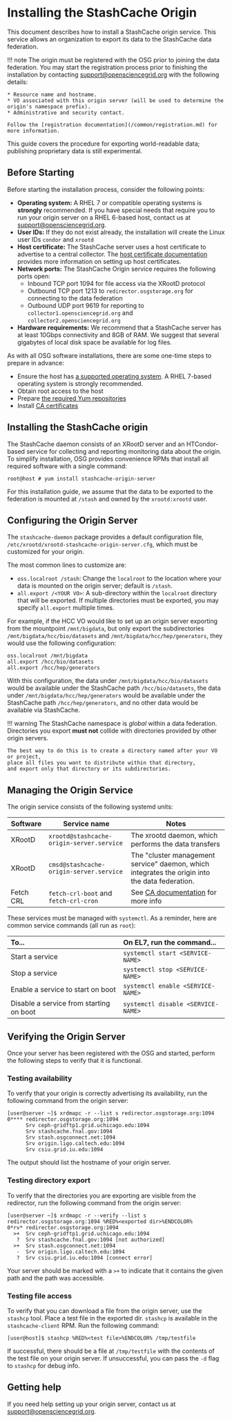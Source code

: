 Installing the StashCache Origin
================================

This document describes how to install a StashCache origin service.  This service allows an organization
to export its data to the StashCache data federation.

!!! note
    The origin must be registered with the OSG prior to joining the data federation.  You may start the
    registration process prior to finishing the installation by contacting <support@opensciencegrid.org>
    with the following details:

    * Resource name and hostname.
    * VO associated with this origin server (will be used to determine the origin's namespace prefix).
    * Administrative and security contact.

    Follow the [registration documentation](/common/registration.md) for more information.

This guide covers the procedure for exporting world-readable data; publishing proprietary data is still
experimental.

Before Starting
---------------

Before starting the installation process, consider the following points:

* __Operating system:__ A RHEL 7 or compatible operating systems is **strongly** recommended.
    If you have special needs that require you to run your origin server on a RHEL 6-based host,
    contact us at support@opensciencegrid.org.
* __User IDs:__ If they do not exist already, the installation will create the Linux user IDs `condor` and `xrootd`
* __Host certificate:__ The StashCache server uses a host certificate to advertise to a central collector.
  The [host certificate documentation](/security/host-certs.md) provides more information on setting up host
  certificates.
* __Network ports:__ The StashCache Origin service requires the following ports open:
    * Inbound TCP port 1094 for file access via the XRootD protocol
    * Outbound TCP port 1213 to `redirector.osgstorage.org` for connecting to the data federation
    * Outbound UDP port 9619 for reporting to `collector1.opensciencegrid.org` and `collector2.opensciencegrid.org`
* __Hardware requirements:__ We recommend that a StashCache server has at least 10Gbps connectivity and 8GB of
  RAM.  We suggest that several gigabytes of local disk space be available for log files.

As with all OSG software installations, there are some one-time steps to prepare in advance:

* Ensure the host has [a supported operating system](/release/supported_platforms.md).
  A RHEL 7-based operating system is strongly recommended.
* Obtain root access to the host
* Prepare [the required Yum repositories](/common/yum.md)
* Install [CA certificates](/common/ca.md)

Installing the StashCache origin
--------------------------------

The StashCache daemon consists of an XRootD server and an HTCondor-based service for collecting and reporting
monitoring data about the origin. To simplify installation, OSG provides convenience RPMs that install all required
software with a single command:

```console
root@host # yum install stashcache-origin-server
```

For this installation guide, we assume that the data to be exported to the federation is mounted at `/stash`
and owned by the `xrootd:xrootd` user.

Configuring the Origin Server
-----------------------------

The `stashcache-daemon` package provides a default configuration file,
`/etc/xrootd/xrootd-stashcache-origin-server.cfg`, which must be customized for your origin.

The most common lines to customize are:

* `oss.localroot /stash`: Change the `localroot` to the location where your data is mounted on
  the origin server; default is `/stash`.
* `all.export /<YOUR VO>`: A sub-directory within the `localroot` directory that will be exported.
  If multiple directories must be exported, you may specify `all.export` multiple times.

For example, if the HCC VO would like to set up an origin server exporting from the mountpoint `/mnt/bigdata`,
but only export the subdirectories `/mnt/bigdata/hcc/bio/datasets` and `/mnt/bigdata/hcc/hep/generators`,
they would use the following configuration:

```
oss.localroot /mnt/bigdata
all.export /hcc/bio/datasets
all.export /hcc/hep/generators
```

With this configuration, the data under `/mnt/bigdata/hcc/bio/datasets` would be available under the StashCache path
`/hcc/bio/datasets`, the data under `/mnt/bigdata/hcc/hep/generators` would be available under the StashCache path
`/hcc/hep/generators`, and no other data would be available via StashCache.

!!! warning
    The StashCache namespace is *global* within a data federation.
    Directories you export **must not** collide with directories provided by other origin servers.

    The best way to do this is to create a directory named after your VO or project,
    place all files you want to distribute within that directory,
    and export only that directory or its subdirectories.



Managing the Origin Service
---------------------------
The origin service consists of the following systemd units:

| **Software** | **Service name** | **Notes** |
|--------------|------------------|-----------|
| XRootD | `xrootd@stashcache-origin-server.service` | The xrootd daemon, which performs the data transfers |
| XRootD | `cmsd@stashcache-origin-server.service` | The "cluster management service" daemon, which integrates the origin into the data federation.  |
| Fetch CRL         | `fetch-crl-boot` and `fetch-crl-cron` | See [CA documentation](/common/ca#managing-fetch-crl-services) for more info |

These services must be managed with `systemctl`.  As a reminder, here are common service commands (all run as `root`):

| To...                                   | On EL7, run the command...         |
| :-------------------------------------- | :--------------------------------- |
| Start a service                         | `systemctl start <SERVICE-NAME>`   |
| Stop a  service                         | `systemctl stop <SERVICE-NAME>`    |
| Enable a service to start on boot       | `systemctl enable <SERVICE-NAME>`  |
| Disable a service from starting on boot | `systemctl disable <SERVICE-NAME>` |


Verifying the Origin Server
---------------------------

Once your server has been registered with the OSG and started,
perform the following steps to verify that it is functional.


### Testing availability

To verify that your origin is correctly advertising its availability, run the following command from the origin server:

```
[user@server ~]$ xrdmapc -r --list s redirector.osgstorage.org:1094
0**** redirector.osgstorage.org:1094
      Srv ceph-gridftp1.grid.uchicago.edu:1094
      Srv stashcache.fnal.gov:1094
      Srv stash.osgconnect.net:1094
      Srv origin.ligo.caltech.edu:1094
      Srv csiu.grid.iu.edu:1094
```

The output should list the hostname of your origin server.


### Testing directory export

To verify that the directories you are exporting are visible from the redirector,
run the following command from the origin server:

```console
[user@server ~]$ xrdmapc -r --verify --list s redirector.osgstorage.org:1094 %RED%<exported dir>%ENDCOLOR%
0*rv* redirector.osgstorage.org:1094
  >+  Srv ceph-gridftp1.grid.uchicago.edu:1094
   ?  Srv stashcache.fnal.gov:1094 [not authorized]
  >+  Srv stash.osgconnect.net:1094
   -  Srv origin.ligo.caltech.edu:1094
   ?  Srv csiu.grid.iu.edu:1094 [connect error]
```

Your server should be marked with a `>+` to indicate that it contains the given path and the path was accessible.


### Testing file access

To verify that you can download a file from the origin server, use the `stashcp` tool.
Place a test file in the exported dir.
`stashcp` is available in the `stashcache-client` RPM.
Run the following command:

```console
[user@host]$ stashcp %RED%<test file>%ENDCOLOR% /tmp/testfile
```
<!-- ^ note the unicode space ' ' between "test" and "file" to fix syntax highlighting
       (because it thinks "test" is a keyword)
--->

If successful, there should be a file at `/tmp/testfile` with the contents of the test file on your origin server.
If unsuccessful, you can pass the `-d` flag to `stashcp` for debug info.


## Getting help

If you need help setting up your origin server, contact us at support@opensciencegrid.org.

